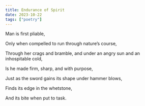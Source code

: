 ```yaml
---
title: Endurance of Spirit
date: 2023-10-22
tags: ["poetry"]
---
```


Man is first pliable,

Only when compelled to run through nature’s course,

Through her crags and bramble, and under an angry sun and an inhospitable cold,

Is he made firm, sharp, and with purpose,

Just as the sword gains its shape under hammer blows,

Finds its edge in the whetstone,

And its bite when put to task.